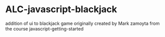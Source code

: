 # ALC-javascript-blackjack
addition of ui to blackjack game originally created by Mark zamoyta from the course javascript-getting-started
